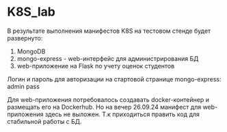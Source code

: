 # K8S_lab
В результате выполнения манифестов K8S на тестовом стенде будет развернуто:
1) MongoDB
2) mongo-express - web-интерфейс для администрирования БД
3) web-приложение на Flask по учету оценок студентов

Логин и пароль для авторизации на стартовой странице mongo-express:
admin
pass

Для web-приложения потребовалось создавать docker-контейнер и размещать его на Dockerhub.
Но на вечер 26.09.24 манифест для web-приложения здесь не выложен. Т.к приходиться править код для стабильной работы с БД.

